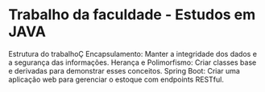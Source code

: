 # Trabalho da faculdade - Estudos em JAVA

Estrutura do trabalhoÇ
Encapsulamento: Manter a integridade dos dados e a segurança das informações.
Herança e Polimorfismo: Criar classes base e derivadas para demonstrar esses conceitos.
Spring Boot: Criar uma aplicação web para gerenciar o estoque com endpoints RESTful.
